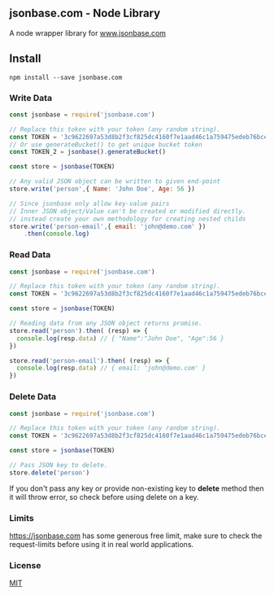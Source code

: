 ## jsonbase.com - Node Library

A node wrapper library for <a href='https://www.jsonbase.com'>www.jsonbase.com</a>

## Install
``` shell
npm install --save jsonbase.com
```

### Write Data
```js
const jsonbase = require('jsonbase.com')

// Replace this token with your token (any random string).
const TOKEN = '3c9622697a53d8b2f3cf825dc4160f7e1aad46c1a759475edeb76bce5cd33a64'
// Or use generateBucket() to get unique bucket token
const TOKEN_2 = jsonbase().generateBucket()

const store = jsonbase(TOKEN)

// Any valid JSON object can be written to given end-point
store.write('person',{ Name: 'John Doe', Age: 56 })

// Since jsonbase only allow key-value pairs
// Inner JSON object/Value can't be created or modified directly.
// instead create your own methodology for creating nested childs
store.write('person-email',{ email: 'john@demo.com' })
    .then(console.log)
```

### Read Data
```js
const jsonbase = require('jsonbase.com')

// Replace this token with your token (any random string).
const TOKEN = '3c9622697a53d8b2f3cf825dc4160f7e1aad46c1a759475edeb76bce5cd33a64'

const store = jsonbase(TOKEN)

// Reading data from any JSON object returns promise.
store.read('person').then( (resp) => {
  console.log(resp.data) // { "Name":"John Doe", "Age":56 }
})

store.read('person-email').then( (resp) => {
  console.log(resp.data) // { email: 'john@demo.com' }
})
```

### Delete Data
```js
const jsonbase = require('jsonbase.com')

// Replace this token with your token (any random string).
const TOKEN = '3c9622697a53d8b2f3cf825dc4160f7e1aad46c1a759475edeb76bce5cd33a64'

const store = jsonbase(TOKEN)

// Pass JSON key to delete.
store.delete('person')
```
If you don't pass any key or provide non-existing key to <b>delete</b> method then it will throw error, so check before using delete on a key.

### Limits
<https://jsonbase.com> has some generous free limit, make sure to check the request-limits before using it in real world applications. 

### License
[MIT](LICENSE)
